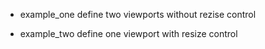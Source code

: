 * example_one define two viewports without rezise control

* example_two define one viewport with resize control
